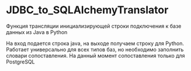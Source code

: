 # JDBC_to_SQLAlchemyTranslator
Функция трансляции инициализирующей строки подключения к базе данных из Java в Python

На вход подается строка java, на выходе получаем строку для Python.
Работает универсально для всех типов баз, но необходимо заполнить словари сопоставления. На данный момент
сопоставления только для PostgreSQL
